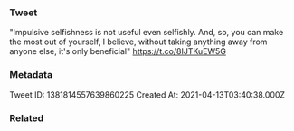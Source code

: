 ### Tweet
"Impulsive selfishness is not useful even selfishly. And, so, you can make the most out of yourself, I believe, without taking anything away from anyone else, it's only beneficial" https://t.co/8IJTKuEW5G

### Metadata
Tweet ID: 1381814557639860225
Created At: 2021-04-13T03:40:38.000Z

### Related


